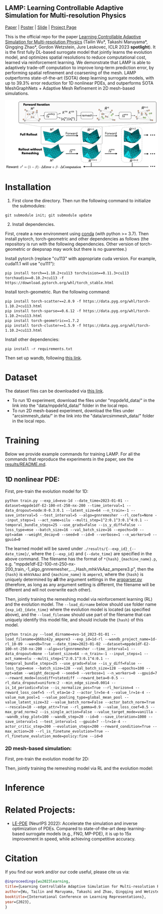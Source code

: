 ## LAMP: Learning Controllable Adaptive Simulation for Multi-resolution Physics

[Paper](https://openreview.net/forum?id=PbfgkZ2HdbE) | [Poster](https://github.com/snap-stanford/lamp/blob/master/assets/lamp_poster.pdf) | [Slide](https://docs.google.com/presentation/d/1cMRGe2qNIrzSNRTUtbsVUod_PvyhDHcHzEa8wfxiQsw/edit?usp=sharing) | [Project Page](https://snap.stanford.edu/lamp/)

This is the official repo for the paper [Learning Controllable Adaptive Simulation for Multi-resolution Physics](https://openreview.net/forum?id=PbfgkZ2HdbE) (Tailin Wu*, Takashi Maruyama*, Qingqing Zhao*, Gordon Wetzstein, Jure Leskovec, ICLR 2023 **spotlight**). It is the first fully DL-based surrogate model that jointly learns the evolution model, and optimizes spatial resolutions to reduce computational cost, learned via reinforcement learning. We demonstrate that LAMP is able to adaptively trade-off computation to improve long-term prediction error, by performing spatial refinement and coarsening of the mesh. LAMP outperforms state-of-the-art (SOTA) deep learning surrogate models, with up to 39.3% error reduction for 1D nonlinear PDEs, and outperforms SOTA MeshGraphNets + Adaptive Mesh Refinement in 2D mesh-based simulations.

<a href="url"><img src="https://github.com/snap-stanford/lamp/blob/master/assets/lamp_architecture.png" align="center" width="700" ></a>

# Installation

1. First clone the directory. Then run the following command to initialize the submodules:

```code
git submodule init; git submodule update
```

2. Install dependencies.

First, create a new environment using [conda](https://docs.conda.io/en/latest/miniconda.html) (with python >= 3.7). Then install pytorch, torch-geometric and other dependencies as follows (the repository is run with the following dependencies. Other version of torch-geometric or deepsnap may work but there is no guarentee.)

Install pytorch (replace "cu113" with appropriate cuda version. For example, cuda11.1 will use "cu111"):
```code
pip install torch==1.10.2+cu113 torchvision==0.11.3+cu113 torchaudio==0.10.2+cu113 -f https://download.pytorch.org/whl/torch_stable.html
```

Install torch-geometric. Run the following command:
```code
pip install torch-scatter==2.0.9 -f https://data.pyg.org/whl/torch-1.10.2+cu113.html
pip install torch-sparse==0.6.12 -f https://data.pyg.org/whl/torch-1.10.2+cu113.html
pip install torch-geometric==1.7.2
pip install torch-cluster==1.5.9 -f https://data.pyg.org/whl/torch-1.10.2+cu113.html
```

Install other dependencies:
```code
pip install -r requirements.txt
```

Then set up wandb, following [this link](https://docs.wandb.ai/quickstart).

# Dataset

The dataset files can be downloaded via [this link](https://drive.google.com/drive/folders/1ld5I86mPC7wWTxPhbCtG2AcH0vLW3o25?usp=share_link). 
* To run 1D experiment, download the files under "mppde1d_data/" in the link into the "data/mppde1d_data/" folder in the local repo. 
* To run 2D mesh-based experiment, download the files under "arcsimmesh_data/" in the link into the "data/arcsimmesh_data/" folder in the local repo.


# Training

Below we provide example commands for training LAMP. For all the commands that reproduce the experiments in the paper, see the [results/README.md](https://github.com/snap-stanford/lamp/tree/master/results).

## 1D nonlinear PDE:

First, pre-train the evolution model for 1D:

```code
python train.py --exp_id=evo-1d --date_time=2023-01-01 --dataset=mppde1df-E2-100-nt-250-nx-200 --time_interval=1 --data_dropout=node:0-0.3:0.1 --latent_size=64 --n_train=-1 --save_interval=5 --test_interval=5 --algo=gnnremesher --rl_coefs=None --input_steps=1 --act_name=silu --multi_step=1^2:0.1^3:0.1^4:0.1 --temporal_bundle_steps=25 --use_grads=False --is_y_diff=False --loss_type=mse --batch_size=16 --val_batch_size=16 --epochs=50 --opt=adam --weight_decay=0 --seed=0 --id=0 --verbose=1 --n_workers=0 --gpuid=0
```

The learned model will be saved under `./results/{--exp_id}_{--date_time}/`, where the `{--exp_id}` and `{--date_time}` are specified in the above command. The filename has the format of `*{hash}_{machine_name}.p`, e.g. "mppde1df-E2-100-nt-250-nx-200_train_-1_algo_gnnremesher_..._Hash_mhkVkAaz_ampere3.p", then the `{hash}` is `mhkVkAaz` and `{machine_name}` is `ampere3`, where the `{hash}` is uniquely determined by **all** the argument settings in the [argparser.py](https://github.com/snap-stanford/lamp/blob/master/argparser.py) (therefore, as long as any argument setting is different, the filename will be different and will not overwrite each other).

Then, jointly training the remeshing model via reinforcement learning (RL) and the evolution model. The `--load_dirname` below should use folder name `{exp_id}_{date_time}` where the evolution model is located (as specified above), and the `--load_filename` should use part of the filename that can uniquely identify this model file, and should include the `{hash}` of this model.

```code
python train.py --load_dirname=evo-1d_2023-01-01 --load_filename=Q66bz42y_ampere3 --exp_id=1d-rl --wandb_project_name=1d-rl_10-09 --wandb=True --date_time=2023-01-02 --dataset=mppde1df-E2-100-nt-250-nx-200 --algo=srlgnnremesher --time_interval=1 --data_dropout=None --latent_size=64 --n_train=-1 --input_steps=1 --act_name=elu --multi_step=1^2:0.1^3:0.1^4:0.1 --temporal_bundle_steps=25 --use_grads=False --is_y_diff=False --loss_type=mse --batch_size=128 --val_batch_size=128 --epochs=100 --opt=adam --weight_decay=0 --seed=0 --verbose=1 --n_workers=0 --gpuid=7 --reward_mode=lossdiff+statediff --reward_beta=0-0.5 --rl_data_dropout=uniform:2 --min_edge_size=0.0014 --is_1d_periodic=False --is_normalize_pos=True --rl_horizon=4 --reward_loss_coef=5 --rl_eta=1e-2 --actor_lr=5e-4 --value_lr=1e-4 --value_num_pool=1 --value_pooling_type=global_mean_pool --value_latent_size=32 --value_batch_norm=False --actor_batch_norm=True --rescale=10 --edge_attr=True --rl_gamma=0.9 --value_loss_coef=0.5 --max_grad_norm=2 --is_single_action=False --value_target_mode=vanilla --wandb_step_plot=100 --wandb_step=20 --id=0 --save_iteration=1000 --save_interval=1 --test_interval=1 --gpuid=7 --lr=1e-4 --actor_critic_step=200 --evolution_steps=200 --reward_condition=True --max_action=20 --rl_is_finetune_evolution=True --rl_finetune_evalution_mode=policy:fine --id=0
```

### 2D mesh-based simulation:

First, pre-train the evolution model for 2D:


Then, jointly training the remeshing model via RL and the evolution model:

# Inference


# Related Projects:

* [LE-PDE](https://github.com/snap-stanford/le_pde) (NeurIPS 2022): Accelerate the simulation and inverse optimization of PDEs. Compared to state-of-the-art deep learning-based surrogate models (e.g., FNO, MP-PDE), it is up to 15x improvement in speed, while achieving competitive accuracy.

# Citation
If you find our work and/or our code useful, please cite us via:

```bibtex
@inproceedings{wu2023learning,
title={Learning Controllable Adaptive Simulation for Multi-resolution Physics},
author={Wu, Tailin and Maruyama, Takashi and Zhao, Qingqing and Wetzstein, Gordon and Leskovec, Jure},
booktitle={International Conference on Learning Representations},
year={2023},
}
```
